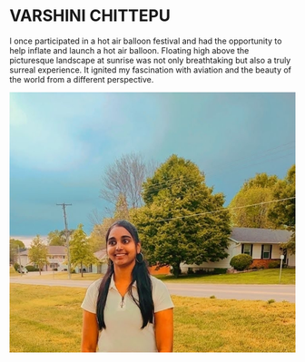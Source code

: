 # VARSHINI CHITTEPU
 
I once participated in a hot air balloon festival and had the opportunity to help inflate and launch a hot air balloon. Floating high above the picturesque landscape at sunrise was not only breathtaking but also a truly surreal experience. It ignited my fascination with aviation and the beauty of the world from a different perspective. 

![Varshini](Varsh.jpg)